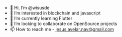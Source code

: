- 👋 Hi, I’m @wisusde
- 👀 I’m interested in blockchain and javascript
- 🌱 I’m currently learning Flutter
- 💞️ I’m looking to collaborate on OpenSource projects
- 📫 How to reach me - jesus.avelar.nav@gmail.com

<!---
jesusave/jesusave is a ✨ special ✨ repository because its `README.md` (this file) appears on your GitHub profile.
You can click the Preview link to take a look at your changes.
--->
